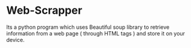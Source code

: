 # Web-Scrapper
Its a python program which uses Beautiful soup library to retrieve information from a web page ( through HTML tags ) and store it on your device. 
